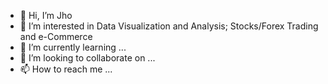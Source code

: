 - 👋 Hi, I’m Jho
- 👀 I’m interested in Data Visualization and Analysis; Stocks/Forex Trading and e-Commerce
- 🌱 I’m currently learning ...
- 💞️ I’m looking to collaborate on ...
- 📫 How to reach me ...

<!---
jhody1215/jhody1215 is a ✨ special ✨ repository because its `README.md` (this file) appears on your GitHub profile.
You can click the Preview link to take a look at your changes.
--->
